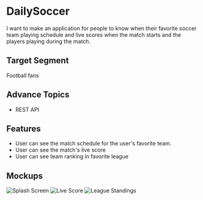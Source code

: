 # DailySoccer

I want to make an application for people to know when their favorite soccer team playing schedule and live scores when the match starts and the players playing during the match.

## Target Segment

Football fans

## Advance Topics

- REST API

## Features

- User can see the match schedule for the user's favorite team.
- User can see the match's live score
- User can see team ranking in favorite league

## Mockups
![Splash Screen](https://github.com/mekas/mb1313600022/blob/master/1313618014/Splash-Screen.png)
![Live Score](https://github.com/mekas/mb1313600022/blob/master/1313618014/Live-Score.png)
![League Standings](https://github.com/mekas/mb1313600022/blob/master/1313618014/League.png)